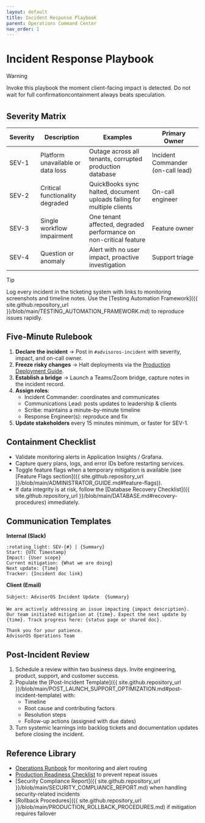```yaml
---
layout: default
title: Incident Response Playbook
parent: Operations Command Center
nav_order: 1
---
```


# Incident Response Playbook

> [!WARNING]
> Invoke this playbook the moment client-facing impact is detected. Do not wait for full confirmationcontainment always beats speculation.

## Severity Matrix

| Severity | Description | Examples | Primary Owner |
| --- | --- | --- | --- |
| SEV-1 | Platform unavailable or data loss | Outage across all tenants, corrupted production database | Incident Commander (on-call lead) |
| SEV-2 | Critical functionality degraded | QuickBooks sync halted, document uploads failing for multiple clients | On-call engineer |
| SEV-3 | Single workflow impairment | One tenant affected, degraded performance on non-critical feature | Feature owner |
| SEV-4 | Question or anomaly | Alert with no user impact, proactive investigation | Support triage |

> [!TIP]
> Log every incident in the ticketing system with links to monitoring screenshots and timeline notes. Use the [Testing Automation Framework]({{ site.github.repository_url }}/blob/main/TESTING_AUTOMATION_FRAMEWORK.md) to reproduce issues rapidly.

## Five-Minute Rulebook

1. **Declare the incident** -> Post in `#advisoros-incident` with severity, impact, and on-call owner.
2. **Freeze risky changes** -> Halt deployments via the [Production Deployment Guide](DEPLOYMENT_GUIDE.md).
3. **Establish a bridge** -> Launch a Teams/Zoom bridge, capture notes in the incident record.
4. **Assign roles**:
   - Incident Commander: coordinates and communicates
   - Communications Lead: posts updates to leadership & clients
   - Scribe: maintains a minute-by-minute timeline
   - Response Engineer(s): reproduce and fix
5. **Update stakeholders** every 15 minutes minimum, or faster for SEV-1.

## Containment Checklist

- Validate monitoring alerts in Application Insights / Grafana.
- Capture query plans, logs, and error IDs before restarting services.
- Toggle feature flags when a temporary mitigation is available (see [Feature Flags section]({{ site.github.repository_url }}/blob/main/ADMINISTRATOR_GUIDE.md#feature-flags)).
- If data integrity is at risk, follow the [Database Recovery Checklist]({{ site.github.repository_url }}/blob/main/DATABASE.md#recovery-procedures) immediately.

## Communication Templates

**Internal (Slack)**
```
:rotating_light: SEV-{#} | {Summary}
Start: {UTC Timestamp}
Impact: {User scope}
Current mitigation: {What we are doing}
Next update: {Time}
Tracker: {Incident doc link}
```

**Client (Email)**
```
Subject: AdvisorOS Incident Update  {Summary}

We are actively addressing an issue impacting {impact description}. Our team initiated mitigation at {time}. Expect the next update by {time}. Track progress here: {status page or shared doc}.

Thank you for your patience.
AdvisorOS Operations Team
```

## Post-Incident Review

1. Schedule a review within two business days. Invite engineering, product, support, and customer success.
2. Populate the [Post-Incident Template]({{ site.github.repository_url }}/blob/main/POST_LAUNCH_SUPPORT_OPTIMIZATION.md#post-incident-template) with:
   - Timeline
   - Root cause and contributing factors
   - Resolution steps
   - Follow-up actions (assigned with due dates)
3. Turn systemic learnings into backlog tickets and documentation updates before closing the incident.

## Reference Library

- [Operations Runbook](RUNBOOK.md) for monitoring and alert routing
- [Production Readiness Checklist](../PRODUCTION_READINESS_CHECKLIST.md) to prevent repeat issues
- [Security Compliance Report]({{ site.github.repository_url }}/blob/main/SECURITY_COMPLIANCE_REPORT.md) when handling security-related incidents
- [Rollback Procedures]({{ site.github.repository_url }}/blob/main/PRODUCTION_ROLLBACK_PROCEDURES.md) if mitigation requires failover



